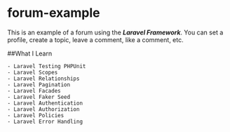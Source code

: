 # forum-example
This is an example of a forum using the ***Laravel Framework***. You can set a profile, create a topic, leave a comment, like a comment, etc.

##What I Learn
```
- Laravel Testing PHPUnit
- Laravel Scopes
- Laravel Relationships
- Laravel Pagination
- Laravel Facades
- Laravel Faker Seed
- Laravel Authentication
- Laravel Authorization
- Laravel Policies
- Laravel Error Handling
```
